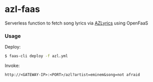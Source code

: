 # azl-faas
Serverless function to fetch song lyrics via [AZLyrics]('https://www.azlyrics.com/') using OpenFaaS

### Usage

Deploy:

```bash
$ faas-cli deploy -f azl.yml
```
Invoke:

```text
http://<GATEWAY-IP>:<PORT>/azl?artist=eminem&song=not afraid
```



